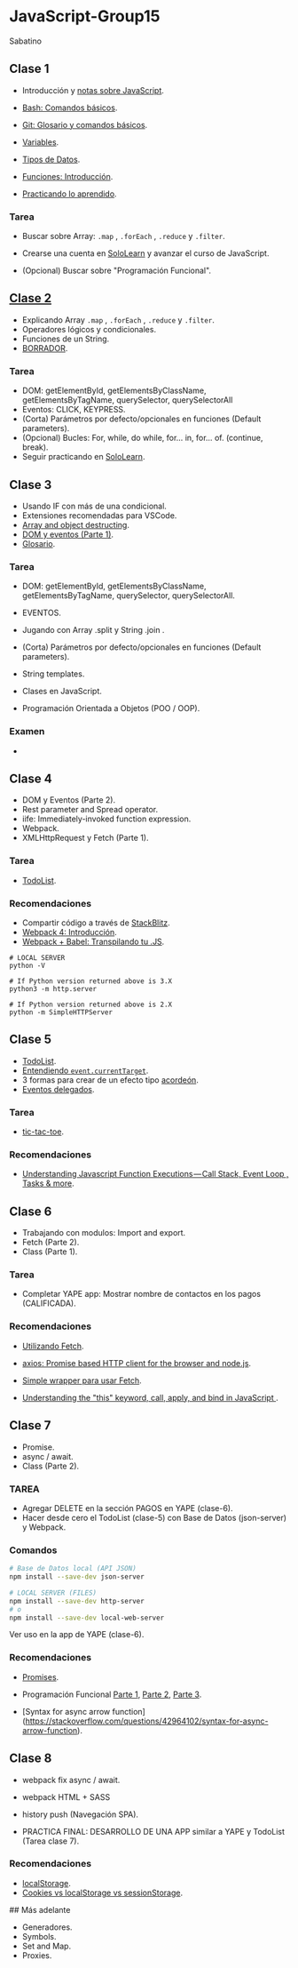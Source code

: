 # JavaScript-Group15
Sabatino

## Clase 1

- Introducción y [notas sobre JavaScript](./docs/notas-sobre-javascript.md).
- [Bash: Comandos básicos](./docs/bash.md).
- [Git: Glosario y comandos básicos](./docs/git.md).

- [Variables](./docs/js-variables.md).
- [Tipos de Datos](./docs/js-tipos-de-datos.md).
- [Funciones: Introducción](./docs/js-funciones.md).
- [Practicando lo aprendido](./docs/clase1.md).

### Tarea

- Buscar sobre Array: `.map` , `.forEach` , `.reduce` y `.filter`.

- Crearse una cuenta en [SoloLearn](https://www.sololearn.com/) y avanzar el curso de JavaScript.

- (Opcional) Buscar sobre "Programación Funcional".


## [Clase 2](./docs/clase2.md)

- Explicando Array `.map` , `.forEach` , `.reduce` y `.filter`.
- Operadores lógicos y condicionales.
- Funciones de un String.
- [BORRADOR](./docs/borrador.md).


### Tarea

- DOM: getElementById, getElementsByClassName, getElementsByTagName, querySelector, querySelectorAll
- Eventos: CLICK, KEYPRESS.
- (Corta) Parámetros por defecto/opcionales en funciones (Default parameters).
- (Opcional) Bucles: For, while, do while, for… in, for… of. (continue, break).
- Seguir practicando en [SoloLearn](https://www.sololearn.com/).


## Clase 3

- Usando IF con más de una condicional.
- Extensiones recomendadas para VSCode.
- [Array and object destructing](https://developer.mozilla.org/es/docs/Web/JavaScript/Referencia/Operadores/Destructuring_assignment).
- [DOM y eventos (Parte 1)](./docs/js-dom.md).
- [Glosario](./docs/glosario.md).


### Tarea

- DOM: getElementById, getElementsByClassName, getElementsByTagName, querySelector, querySelectorAll.
- EVENTOS.

- Jugando con Array .split y String .join .
- (Corta) Parámetros por defecto/opcionales en funciones (Default parameters).
- String templates.

- Clases en JavaScript.
- Programación Orientada a Objetos (POO / OOP).

### Examen
-


## Clase 4

- DOM y Eventos (Parte 2).
- Rest parameter and Spread operator.
- iife: Immediately-invoked function expression.
- Webpack.
- XMLHttpRequest y Fetch (Parte 1).


### Tarea

- [TodoList](http://todomvc.com/examples/vanilla-es6/).


### Recomendaciones

- Compartir código a través de [StackBlitz](https://stackblitz.com/).
- [Webpack 4: Introducción](https://medium.com/@renzocastro/webpack-4-introducci%C3%B3n-41062c8247f).
- [Webpack + Babel: Transpilando tu .JS](https://medium.com/@renzocastro/webpack-babel-transpilando-tu-js-502244a61f5b).


```
# LOCAL SERVER
python -V

# If Python version returned above is 3.X
python3 -m http.server

# If Python version returned above is 2.X
python -m SimpleHTTPServer

```

## Clase 5

- [TodoList](./clase-5/todolist/).
- [Entendiendo `event.currentTarget`](./clase-5/circles-add-remove/).
- 3 formas para crear de un efecto tipo [acordeón](./clase-5/accordion/).
- [Eventos delegados](./clase-5/todolist-delegate/).

### Tarea

- [tic-tac-toe](https://www.google.com.pe/search?q=tic-tac-toe).

### Recomendaciones

- [Understanding Javascript Function Executions — Call Stack, Event Loop , Tasks & more](https://medium.com/@gaurav.pandvia/understanding-javascript-function-executions-tasks-event-loop-call-stack-more-part-1-5683dea1f5ec).


## Clase 6

- Trabajando con modulos: Import and export.
- Fetch (Parte 2).
- Class (Parte 1).


### Tarea

- Completar YAPE app: Mostrar nombre de contactos en los pagos (CALIFICADA).


### Recomendaciones

- [Utilizando Fetch](https://developer.mozilla.org/es/docs/Web/API/Fetch_API/Utilizando_Fetch).
- [axios: Promise based HTTP client for the browser and node.js](https://github.com/axios/axios).
- [Simple wrapper para usar Fetch](https://stackoverflow.com/a/45154118).

- [Understanding the "this" keyword, call, apply, and bind in JavaScript
](https://tylermcginnis.com/this-keyword-call-apply-bind-javascript/).


## Clase 7

- Promise.
- async / await.
- Class (Parte 2).

### TAREA

- Agregar DELETE en la sección PAGOS en YAPE (clase-6).
- Hacer desde cero el TodoList (clase-5) con Base de Datos (json-server) y Webpack.

### Comandos
```bash
# Base de Datos local (API JSON)
npm install --save-dev json-server

# LOCAL SERVER (FILES)
npm install --save-dev http-server
# o
npm install --save-dev local-web-server
```
Ver uso en la app de YAPE (clase-6).

### Recomendaciones

- [Promises](https://developers.google.com/web/fundamentals/primers/promises?hl=es).

- Programación Funcional [Parte 1](https://medium.com/laboratoria-developers/introducci%C3%B3n-a-la-programaci%C3%B3n-funcional-en-javascript-parte-1-e0b1d0b2142e), [Parte 2](https://medium.com/laboratoria-developers/introducci%C3%B3n-a-la-programaci%C3%B3n-funcional-en-javascript-parte-2-funciones-puras-b99e08c2895d), [Parte 3](https://medium.com/laboratoria-developers/introducci%C3%B3n-a-la-programaci%C3%B3n-funcional-en-javascript-parte-3-composici%C3%B3n-f82ac871dcfb).

- [Syntax for async arrow function] (https://stackoverflow.com/questions/42964102/syntax-for-async-arrow-function).


## Clase 8

- webpack fix async / await.
- webpack HTML + SASS
- history push (Navegación SPA).

- PRACTICA FINAL: DESARROLLO DE UNA APP similar a YAPE y TodoList (Tarea clase 7).

### Recomendaciones
- [localStorage](https://michalzalecki.com/why-using-localStorage-directly-is-a-bad-idea/).
- [Cookies vs localStorage vs sessionStorage](http://www.webtutoriales.com/articulos/cookies-vs-localstorage-vs-sessionstorage).


## Más adelante

- Generadores.
- Symbols.
- Set and Map.
- Proxies.
